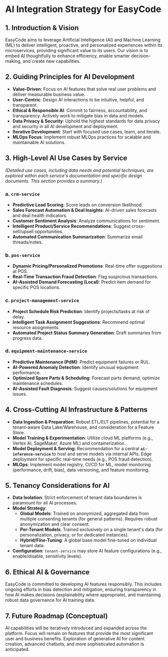 # AI Integration Strategy for EasyCode

## 1. Introduction & Vision
EasyCode aims to leverage Artificial Intelligence (AI) and Machine Learning (ML) to deliver intelligent, proactive, and personalized experiences within its microservices, providing significant value to its users. Our vision is to embed AI thoughtfully to enhance efficiency, enable smarter decision-making, and create new capabilities.

## 2. Guiding Principles for AI Development
-   **Value-Driven**: Focus on AI features that solve real user problems and deliver measurable business value.
-   **User-Centric**: Design AI interactions to be intuitive, helpful, and transparent.
-   **Ethical & Responsible AI**: Commit to fairness, accountability, and transparency. Actively work to mitigate bias in data and models.
-   **Data Privacy & Security**: Uphold the highest standards for data privacy and security in all AI development and deployment.
-   **Iterative Development**: Start with focused use cases, learn, and iterate.
-   **MLOps Focus**: Implement robust MLOps practices for scalable and maintainable AI solutions.

## 3. High-Level AI Use Cases by Service
*(Detailed use cases, including data needs and potential techniques, are explored within each service's documentation and specific design documents. This section provides a summary.)*

### a. `crm-service`
-   **Predictive Lead Scoring**: Score leads on conversion likelihood.
-   **Sales Forecast Automation & Deal Insights**: AI-driven sales forecasts and deal health indicators.
-   **Customer Sentiment Analysis**: Analyze communications for sentiment.
-   **Intelligent Product/Service Recommendations**: Suggest cross-sell/upsell opportunities.
-   **Automated Communication Summarization**: Summarize email threads/notes.

### b. `pos-service`
-   **Dynamic Pricing/Personalized Promotions**: Real-time offer suggestions at POS.
-   **Real-Time Transaction Fraud Detection**: Flag suspicious transactions.
-   **AI-Assisted Demand Forecasting (Local)**: Predict item demand for specific POS locations.

### c. `project-management-service`
-   **Project Schedule Risk Prediction**: Identify projects/tasks at risk of delay.
-   **Intelligent Task Assignment Suggestions**: Recommend optimal resource assignments.
-   **Automated Project Status Summary Generation**: Draft summaries from progress data.

### d. `equipment-maintenance-service`
-   **Predictive Maintenance (PdM)**: Predict equipment failures or RUL.
-   **AI-Powered Anomaly Detection**: Identify unusual equipment performance.
-   **Optimized Spare Parts & Scheduling**: Forecast parts demand, optimize maintenance schedules.
-   **AI-Assisted Fault Diagnosis**: Suggest causes/solutions for equipment issues.

## 4. Cross-Cutting AI Infrastructure & Patterns
-   **Data Ingestion & Preparation**: Robust ETL/ELT pipelines, potential for a tenant-aware Data Lake/Warehouse, and consideration for a Feature Store.
-   **Model Training & Experimentation**: Utilize cloud ML platforms (e.g., Vertex AI, SageMaker, Azure ML) and containerization.
-   **Model Deployment & Serving**: Recommendation for a central **`ai-inference-service`** to host and serve models via internal APIs. Edge deployment for specific real-time needs (e.g., POS fraud detection).
-   **MLOps**: Implement model registry, CI/CD for ML, model monitoring (performance, drift, bias), data versioning, and feature monitoring.

## 5. Tenancy Considerations for AI
-   **Data Isolation**: Strict enforcement of tenant data boundaries is paramount for all AI processes.
-   **Model Strategy**:
    -   **Global Models**: Trained on anonymized, aggregated data from multiple consenting tenants (for general patterns). Requires robust anonymization and clear consent.
    -   **Per-Tenant Models**: Trained exclusively on a single tenant's data (for personalization, privacy, or for dedicated instances).
    -   **Hybrid/Fine-Tuning**: A global base model fine-tuned on individual tenant data.
-   **Configuration**: `tenant-service` may store AI feature configurations (e.g., enable/disable, sensitivity levels).

## 6. Ethical AI & Governance
EasyCode is committed to developing AI features responsibly. This includes ongoing efforts in bias detection and mitigation, ensuring transparency in how AI makes decisions (explainability where appropriate), and maintaining robust data governance for AI training data.

## 7. Future Roadmap (Conceptual)
AI capabilities will be iteratively introduced and expanded across the platform. Focus will remain on features that provide the most significant user and business benefits. Exploration of generative AI for content creation, advanced chatbots, and more sophisticated automation is anticipated.
```
